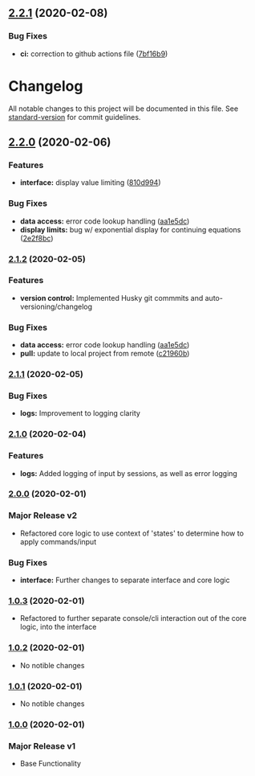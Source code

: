 ## [2.2.1](https://github.com/bradford-james/Coded-Calculator/compare/v2.2.0...v2.2.1) (2020-02-08)


### Bug Fixes

* **ci:** correction to github actions file ([7bf16b9](https://github.com/bradford-james/Coded-Calculator/commit/7bf16b978786d51ee2b07666f7e75015c177cb0c))

# Changelog

All notable changes to this project will be documented in this file. See [standard-version](https://github.com/conventional-changelog/standard-version) for commit guidelines.

## [2.2.0](https://github.com/bradford-james/Coded-Calculator/compare/v2.0.1...v2.2.0) (2020-02-06)


### Features

* **interface:** display value limiting ([810d994](https://github.com/bradford-james/Coded-Calculator/commit/810d994a6b773071b05ffb865068108611b081bb))


### Bug Fixes

* **data access:** error code lookup handling ([aa1e5dc](https://github.com/bradford-james/Coded-Calculator/commit/aa1e5dcc4c608877a688d24c931c22a09ec289d4))
* **display limits:** bug w/ exponential display for continuing equations ([2e2f8bc](https://github.com/bradford-james/Coded-Calculator/commit/2e2f8bc6f78f95728067ca85afa5ba3dde38cbb7))

### [2.1.2](https://github.com/bradford-james/Coded-Calculator/compare/v2.1.1...v2.1.2) (2020-02-05)


### Features

* **version control:** Implemented Husky git commmits and auto-versioning/changelog

### Bug Fixes

* **data access:** error code lookup handling ([aa1e5dc](https://github.com/bradford-james/Coded-Calculator/commit/aa1e5dcc4c608877a688d24c931c22a09ec289d4))
* **pull:** update to local project from remote ([c21960b](https://github.com/bradford-james/Coded-Calculator/commit/c21960b87f86a386f4cfa76abacf3b917d00f650))

### [2.1.1](https://github.com/bradford-james/Coded-Calculator/compare/v2.0.1...v2.1.1) (2020-02-05)


### Bug Fixes

* **logs:** Improvement to logging clarity

### [2.1.0](https://github.com/bradford-james/Coded-Calculator/compare/v2.0.0...v2.1.0) (2020-02-04)


### Features

* **logs:** Added logging of input by sessions, as well as error logging

### [2.0.0](https://github.com/bradford-james/Coded-Calculator/compare/v1.0.3...v2.0.0) (2020-02-01)


### Major Release v2

* Refactored core logic to use context of 'states' to determine how to apply commands/input

### Bug Fixes

* **interface:** Further changes to separate interface and core logic

### [1.0.3](https://github.com/bradford-james/Coded-Calculator/compare/v1.0.2...v1.0.3) (2020-02-01)

* Refactored to further separate console/cli interaction out of the core logic, into the interface

### [1.0.2](https://github.com/bradford-james/Coded-Calculator/compare/v1.0.1...v1.0.2) (2020-02-01)

* No notible changes

### [1.0.1](https://github.com/bradford-james/Coded-Calculator/compare/v1.0.0...v1.0.1) (2020-02-01)

* No notible changes

### [1.0.0](https://github.com/bradford-james/Coded-Calculator/compare/v1.0.0...v1.0.0) (2020-02-01)


### Major Release v1

* Base Functionality
